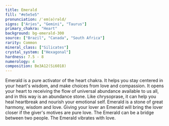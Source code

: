 ```yaml
---
title: Emerald
fill: "#e5e5e5"
pronunciation: /ˈem(ə)rəld/
signs: ["Aries", "Gemini", "Taurus"]
primary_chakra: "Heart"
background: bg-emerald-300
source: ["Brazil", "Canada", "South Africa"]
rarity: Common
mineral_class: ["Silicates"]
crystal_system: ["Hexagonal"]
hardness: 7.5 - 8
numerology: 4
composition: Be3A12(Si6018)
---
```


Emerald is a pure activator of the heart chakra. It helps you stay centered in your heart's wisdom, and make choices from love and compassion. It opens your heart to receiving the flow of universal abundance available to us all, and in this way is an abundance stone. Like chrysoprase, it can help you heal heartbreak and nourish your emotional self. Emerald is a stone of great harmony, wisdom and love. Giving your lover an Emerald will bring the lover closer if the giver's motives are pure love. The Emerald can be a bridge between two people. The Emerald vibrates with love.
